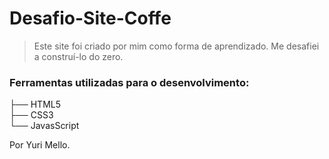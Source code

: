 # Desafio-Site-Coffe

> Este site foi criado por mim como forma de aprendizado. Me desafiei a construí-lo do zero. 

### Ferramentas utilizadas para o desenvolvimento:

├── HTML5 <br>
├── CSS3 <br>
└── JavasScript

Por Yuri Mello.
